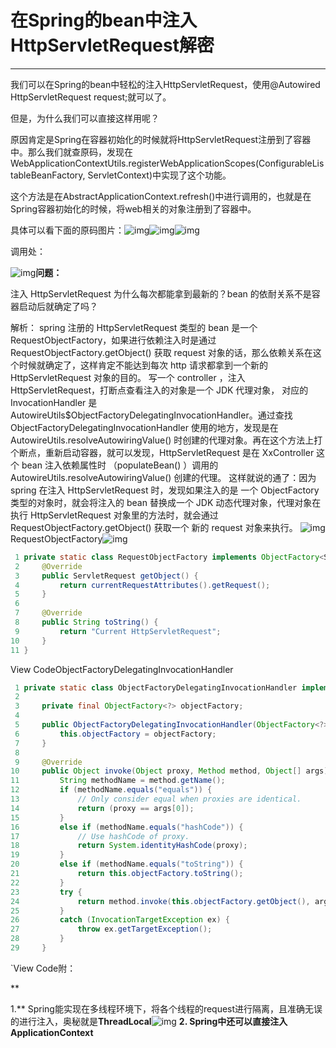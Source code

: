 # 在Spring的bean中注入HttpServletRequest解密

------

我们可以在Spring的bean中轻松的注入HttpServletRequest，使用@Autowired HttpServletRequest request;就可以了。

但是，为什么我们可以直接这样用呢？

原因肯定是Spring在容器初始化的时候就将HttpServletRequest注册到了容器中。那么我们就查原码，发现在WebApplicationContextUtils.registerWebApplicationScopes(ConfigurableListableBeanFactory, ServletContext)中实现了这个功能。



这个方法是在AbstractApplicationContext.refresh()中进行调用的，也就是在Spring容器初始化的时候，将web相关的对象注册到了容器中。



具体可以看下面的原码图片：![img](https://images2015.cnblogs.com/blog/361817/201603/361817-20160330101950816-1201136852.png)![img](https://images2015.cnblogs.com/blog/361817/201603/361817-20160330101932738-1728384835.png)![img](https://images2015.cnblogs.com/blog/361817/201603/361817-20160330102029832-879776485.png)



调用处：

![img](https://images2015.cnblogs.com/blog/361817/201603/361817-20160330102820582-1440240323.png)**问题：**

 注入 HttpServletRequest 为什么每次都能拿到最新的？bean 的依耐关系不是容器启动后就确定了吗？

解析：
spring 注册的 HttpServletRequest 类型的 bean 是一个 RequestObjectFactory，如果进行依赖注入时是通过 RequestObjectFactory.getObject() 获取 request 对象的话，那么依赖关系在这个时候就确定了，这样肯定不能达到每次 http 请求都拿到一个新的 HttpServletRequest 对象的目的。
写一个 controller ，注入 HttpServletRequest，打断点查看注入的对象是一个 JDK 代理对象， 对应的 InvocationHandler 是 AutowireUtils$ObjectFactoryDelegatingInvocationHandler。通过查找 ObjectFactoryDelegatingInvocationHandler 使用的地方，发现是在 AutowireUtils.resolveAutowiringValue() 时创建的代理对象。再在这个方法上打个断点，重新启动容器，就可以发现，HttpServletRequest 是在 XxController 这个 bean 注入依赖属性时 （populateBean() ）调用的 AutowireUtils.resolveAutowiringValue() 创建的代理。
这样就说的通了：因为 spring 在注入 HttpServletRequest 时，发现如果注入的是 一个 ObjectFactory 类型的对象时，就会将注入的 bean 替换成一个 JDK 动态代理对象，代理对象在执行 HttpServletRequest 对象里的方法时，就会通过 RequestObjectFactory.getObject() 获取一个 新的 request 对象来执行。
![img](https://img2018.cnblogs.com/blog/361817/202001/361817-20200110111410479-1483443384.jpg) RequestObjectFactory![img](https://images.cnblogs.com/OutliningIndicators/ContractedBlock.gif)

```java
 1 private static class RequestObjectFactory implements ObjectFactory<ServletRequest>, Serializable {
 2     @Override
 3     public ServletRequest getObject() {
 4         return currentRequestAttributes().getRequest();
 5     }
 6 
 7     @Override
 8     public String toString() {
 9         return "Current HttpServletRequest";
10     }
11 }
```

View CodeObjectFactoryDelegatingInvocationHandler

```java
 1 private static class ObjectFactoryDelegatingInvocationHandler implements InvocationHandler, Serializable {
 2 
 3     private final ObjectFactory<?> objectFactory;
 4 
 5     public ObjectFactoryDelegatingInvocationHandler(ObjectFactory<?> objectFactory) {
 6         this.objectFactory = objectFactory;
 7     }
 8 
 9     @Override
10     public Object invoke(Object proxy, Method method, Object[] args) throws Throwable {
11         String methodName = method.getName();
12         if (methodName.equals("equals")) {
13             // Only consider equal when proxies are identical.
14             return (proxy == args[0]);
15         }
16         else if (methodName.equals("hashCode")) {
17             // Use hashCode of proxy.
18             return System.identityHashCode(proxy);
19         }
20         else if (methodName.equals("toString")) {
21             return this.objectFactory.toString();
22         }
23         try {
24             return method.invoke(this.objectFactory.getObject(), args);
25         }
26         catch (InvocationTargetException ex) {
27             throw ex.getTargetException();
28         }
29     }
```
`View Code附：

**

1.** Spring能实现在多线程环境下，将各个线程的request进行隔离，且准确无误的进行注入，奥秘就是**ThreadLocal**![img](https://images2015.cnblogs.com/blog/361817/201603/361817-20160330133744691-1749448662.png)
**2. Spring中还可以直接注入ApplicationContext**